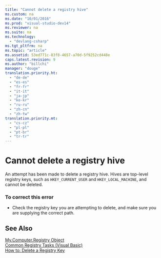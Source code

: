 ```yaml
---
title: "Cannot delete a registry hive"
ms.custom: na
ms.date: "10/01/2016"
ms.prod: "visual-studio-dev14"
ms.reviewer: na
ms.suite: na
ms.technology: 
  - "devlang-csharp"
ms.tgt_pltfrm: na
ms.topic: "article"
ms.assetid: 53ed771c-83f8-4657-a70d-5f9252cd448e
caps.latest.revision: 9
ms.author: "billchi"
manager: "douge"
translation.priority.ht: 
  - "de-de"
  - "es-es"
  - "fr-fr"
  - "it-it"
  - "ja-jp"
  - "ko-kr"
  - "ru-ru"
  - "zh-cn"
  - "zh-tw"
translation.priority.mt: 
  - "cs-cz"
  - "pl-pl"
  - "pt-br"
  - "tr-tr"
---
```

# Cannot delete a registry hive
An attempt has been made to delete a registry hive. Hives are top-level registry keys, such as `HKEY_CURRENT_USER` and `HKEY_LOCAL_MACHINE`, and cannot be deleted.  
  
### To correct this error  
  
-   Check the registry key you are attempting to delete, and make sure you are supplying the correct path.  
  
## See Also  
 [My.Computer.Registry Object](../Topic/My.Computer.Registry%20Object.md)   
 [Common Registry Tasks (Visual Basic)](assetId:///0bde9f77-b38b-4c76-bac2-ff6cda3087c4)   
 [How to: Delete a Registry Key](../Topic/How%20to:%20Delete%20a%20Registry%20Key%20in%20Visual%20Basic.md)